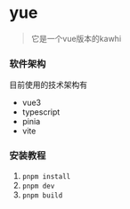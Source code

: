 # yue
> 它是一个vue版本的kawhi

### 软件架构
目前使用的技术架构有
+ vue3
+ typescript
+ pinia
+ vite

### 安装教程

1.  `pnpm install`
2.  `pnpm dev`
3.  `pnpm build`

